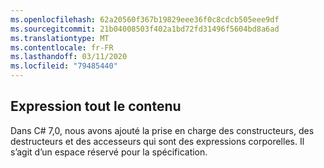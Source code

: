 ```yaml
---
ms.openlocfilehash: 62a20560f367b19829eee36f0c8cdcb505eee9df
ms.sourcegitcommit: 21b04008503f402a1bd72fd31496f5604bd8a6ad
ms.translationtype: MT
ms.contentlocale: fr-FR
ms.lasthandoff: 03/11/2020
ms.locfileid: "79485440"
---
```

## <a name="expression-bodied-everything"></a>Expression tout le contenu

Dans C# 7,0, nous avons ajouté la prise en charge des constructeurs, des destructeurs et des accesseurs qui sont des expressions corporelles.  Il s’agit d’un espace réservé pour la spécification.
